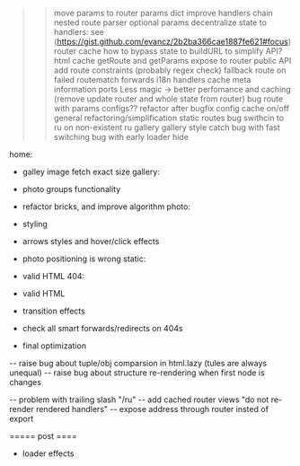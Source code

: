 >> move params to router
>> params dict
>> improve handlers chain
>> nested route parser
>> optional params
>> decentralize state to handlers: see (https://gist.github.com/evancz/2b2ba366cae1887fe621#focus)
>> router cache
>> how to bypass state to buildURL to simplify API?
>> html cache
>> getRoute and getParams expose to router public API
>> add route constraints (probably regex check)
>> fallback route on failed routematch
>> forwards
>> i18n
>> handlers cache
>> meta information ports
>> Less magic -> better perfomance and caching (remove update router and whole state from router)
>> bug route with params
>> configs??
>> refactor after bugfix
>> config cache on/off
>> general refactoring/simplification
>> static routes
>> bug swithcin to ru on non-existent ru gallery
>> gallery style catch
>> bug with fast switching
>> bug with early loader hide

home:
- galley image fetch exact size
gallery:
- photo groups functionality
- refactor bricks, and improve algorithm
photo:
- styling
- arrows styles and hover/click effects
- photo positioning is wrong
static:
- valid HTML
404:
- valid HTML

- transition effects
- check all smart forwards/redirects on 404s
- final optimization

-- raise bug about tuple/obj comparsion in html.lazy (tules are always unequal)
-- raise bug about structure re-rendering when first node is changes

-- problem with trailing slash "/ru"
-- add cached router views "do not re-render rendered handlers"
-- expose address through router insted of export

===== post ====
- loader effects
